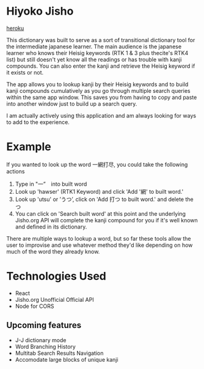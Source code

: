 

# Hiyoko Jisho

[heroku](http://damp-spire-31282.herokuapp.com/)

This dictionary was built to serve as a sort of transitional dictionary tool for the intermediate japanese learner. 
The main audience is the japanese learner who knows their Heisig keywords (RTK 1 & 3 plus thecite's RTK4 list) but still doesn't yet know all the readings or has trouble with kanji compounds. You can also enter the kanji and retrieve the Heisig keyword if it exists or not.

The app allows you to lookup kanji by their Heisig keywords and to build kanji compounds cumulatively as you go through multiple search queries within the same app window. This saves you from having to copy and paste into another window just to build up a search query.

I am actually actively using this application and am always looking for ways to add to the experience. 

# Example
If you wanted to look up the word 一網打尽, you could take the following actions
1. Type in "一”　into built word
2. Look up 'hawser' (RTK1 Keyword) and click 'Add '網' to built word.'
3. Look up 'utsu' or ’うつ’, click on 'Add 打つ to built word.' and delete the つ
4. You can click on 'Search built word' at this point and the underlying Jisho.org API will complete the kanji compound for you if it's well known and  defined in its dictionary.
    
There are multiple ways to lookup a word, but so far these tools allow the user to improvise and use whatever method they'd like depending on how much of the word they already know.
    
# Technologies Used
- React
- Jisho.org Unofficial Official API
- Node for CORS

## Upcoming features
- J-J dictionary mode
- Word Branching History 
- Multitab Search Results Navigation
- Accomodate large blocks of unique kanji


